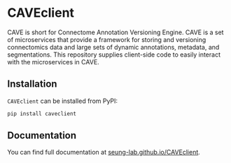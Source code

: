 # CAVEclient

CAVE is short for Connectome Annotation Versioning Engine. CAVE is a set of microservices
that provide a framework for storing and versioning connectomics data and large sets of
dynamic annotations, metadata, and segmentations. This repository supplies client-side
code to easily interact with the microservices in CAVE.

## Installation

`CAVEclient` can be installed from PyPI:

```bash
pip install caveclient
```

## Documentation

You can find full documentation at [seung-lab.github.io/CAVEclient](https://seung-lab.github.io/CAVEclient).
